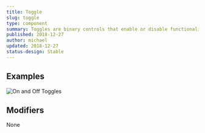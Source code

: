 ```yaml
---
title: Toggle
slug: toggle
type: component
summary: Toggles are binary controls that enable or disable functionality in the UI. Interaction with toggles should take immediate effect and not require an additional control to save their states. Accompanying labels should be clear and direct so the user easily understands the outcome of the interaction.
published: 2018-12-27
author: michael
updated: 2018-12-27
status-design: Stable
---
```


##  Examples
![On and Off Toggles](/static/images/toggles.png)

## Modifiers
None